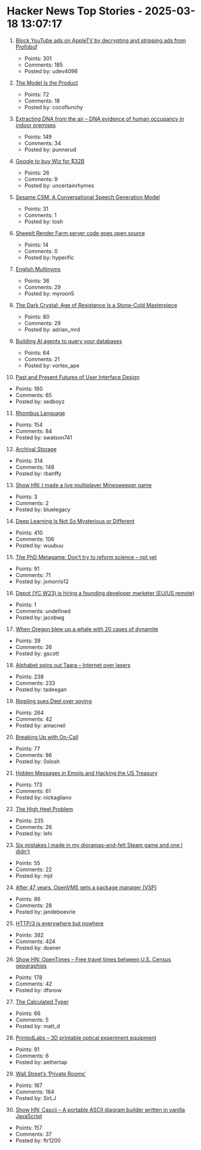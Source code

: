 # Hacker News Top Stories - 2025-03-18 13:07:17

1. [Block YouTube ads on AppleTV by decrypting and stripping ads from Profobuf](https://ericdraken.com/pfsense-decrypt-ad-traffic/)
   - Points: 301
   - Comments: 185
   - Posted by: udev4096

2. [The Model Is the Product](https://vintagedata.org/blog/posts/model-is-the-product)
   - Points: 72
   - Comments: 18
   - Posted by: cocoflunchy

3. [Extracting DNA from the air – DNA evidence of human occupancy in indoor premises](https://www.nature.com/articles/s41598-023-46151-7)
   - Points: 149
   - Comments: 34
   - Posted by: punnerud

4. [Google to buy Wiz for $32B](https://www.reuters.com/technology/cybersecurity/google-agrees-buy-cybersecurity-startup-wiz-32-bln-ft-reports-2025-03-18/)
   - Points: 26
   - Comments: 9
   - Posted by: uncertainrhymes

5. [Sesame CSM: A Conversational Speech Generation Model](https://github.com/SesameAILabs/csm)
   - Points: 31
   - Comments: 1
   - Posted by: tosh

6. [SheepIt Render Farm server code goes open source](https://gitlab.com/sheepitrenderfarm)
   - Points: 14
   - Comments: 0
   - Posted by: hyperific

7. [English Multinyms](https://people.sc.fsu.edu/~jburkardt/fun/wordplay/multinyms.html)
   - Points: 36
   - Comments: 29
   - Posted by: myroon5

8. [The Dark Crystal: Age of Resistance Is a Stone-Cold Masterpiece](https://gizmodo.com/reminder-the-dark-crystal-age-of-resistance-is-a-stone-cold-masterpiece-2000574613)
   - Points: 80
   - Comments: 29
   - Posted by: adrian_mrd

9. [Building AI agents to query your databases](https://blog.dust.tt/spreadsheets-databases-and-beyond-creating-a-universal-ai-query-layer/)
   - Points: 64
   - Comments: 21
   - Posted by: vortex_ape

10. [Past and Present Futures of User Interface Design](https://www.datagubbe.se/futui/)
   - Points: 160
   - Comments: 65
   - Posted by: sedboyz

11. [Rhombus Language](https://rhombus-lang.org)
   - Points: 154
   - Comments: 84
   - Posted by: swatson741

12. [Archival Storage](https://blog.dshr.org/2025/03/archival-storage.html)
   - Points: 314
   - Comments: 148
   - Posted by: rbanffy

13. [Show HN: I made a live multiplayer Minesweeper game](https://www.minesweeperpro.com/)
   - Points: 3
   - Comments: 2
   - Posted by: bluelegacy

14. [Deep Learning Is Not So Mysterious or Different](https://arxiv.org/abs/2503.02113)
   - Points: 410
   - Comments: 106
   - Posted by: wuubuu

15. [The PhD Metagame: Don't try to reform science – not yet](https://maxwellforbes.com/posts/dont-try-to-reform-science/)
   - Points: 91
   - Comments: 71
   - Posted by: jxmorris12

16. [Depot (YC W23) is hiring a founding developer marketer (EU/US remote)](https://www.ycombinator.com/companies/depot/jobs/307RqGp-founding-developer-marketer)
   - Points: 1
   - Comments: undefined
   - Posted by: jacobwg

17. [When Oregon blew up a whale with 20 cases of dynamite](https://katu.com/news/local/exploding-whale-day-54-years-since-whale-infamously-blown-up-on-oregon-beach)
   - Points: 39
   - Comments: 26
   - Posted by: gscott

18. [Alphabet spins out Taara – Internet over lasers](https://x.company/blog/posts/taara-graduation/)
   - Points: 238
   - Comments: 233
   - Posted by: tadeegan

19. [Rippling sues Deel over spying](https://twitter.com/parkerconrad/status/1901615179718406276)
   - Points: 264
   - Comments: 42
   - Posted by: amacneil

20. [Breaking Up with On-Call](https://reflector.dev/articles/breaking-up-with-on-call/)
   - Points: 77
   - Comments: 86
   - Posted by: 0xlosh

21. [Hidden Messages in Emojis and Hacking the US Treasury](https://slamdunksoftware.substack.com/p/hidden-messages-in-emojis-and-hacking)
   - Points: 173
   - Comments: 61
   - Posted by: nickagliano

22. [The High Heel Problem](https://simonschreibt.de/gat/the-high-heel-problem/)
   - Points: 235
   - Comments: 26
   - Posted by: lehi

23. [Six mistakes I made in my dioramas-and-felt Steam game and one I didn't](https://novalis.org/blog/2025-03-13-six-mistakes-i-made-and-one-i-avoided.html)
   - Points: 55
   - Comments: 22
   - Posted by: mjd

24. [After 47 years, OpenVMS gets a package manager (VSP)](https://raymii.org/s/blog/After_47_years_OpenVMS_gets_a_package_manager_VSP.html)
   - Points: 86
   - Comments: 28
   - Posted by: jandeboevrie

25. [HTTP/3 is everywhere but nowhere](https://httptoolkit.com/blog/http3-quic-open-source-support-nowhere/)
   - Points: 382
   - Comments: 424
   - Posted by: doener

26. [Show HN: OpenTimes – Free travel times between U.S. Census geographies](https://opentimes.org)
   - Points: 178
   - Comments: 42
   - Posted by: dfsnow

27. [The Calculated Typer](https://bahr.io/pubs/entries/calctyper.html)
   - Points: 66
   - Comments: 5
   - Posted by: matt_d

28. [PrintedLabs – 3D printable optical experiment equipment](https://printedlabs.uni-bayreuth.de/en)
   - Points: 91
   - Comments: 6
   - Posted by: aethertap

29. [Wall Street’s ‘Private Rooms’](https://www.bloomberg.com/news/features/2025-03-16/wall-street-s-dark-pools-grow-murkier-with-private-rooms)
   - Points: 167
   - Comments: 164
   - Posted by: SirLJ

30. [Show HN: Cascii – A portable ASCII diagram builder written in vanilla JavaScript](https://github.com/casparwylie/cascii-core)
   - Points: 157
   - Comments: 37
   - Posted by: ftr1200


